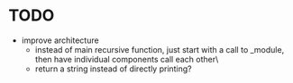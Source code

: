 # TODO

- improve architecture
  - instead of main recursive function, just start with a call to _module, then have individual components call each other\
  - return a string instead of directly printing?
